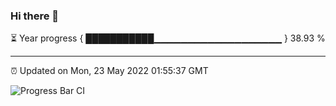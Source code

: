 ### Hi there 👋

⏳ Year progress { ███████████▁▁▁▁▁▁▁▁▁▁▁▁▁▁▁▁▁▁▁ } 38.93 %

---

⏰ Updated on Mon, 23 May 2022 01:55:37 GMT

![Progress Bar CI](https://github.com/ZhaoGui/ZhaoGui/workflows/Progress%20Bar%20CI/badge.svg)
